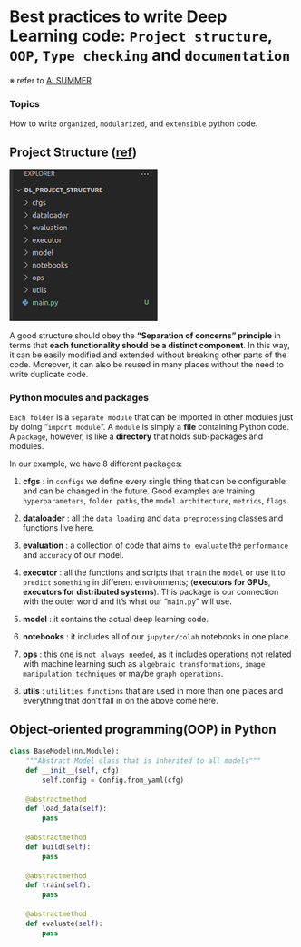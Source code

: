 # Best practices to write Deep Learning code: ```Project structure```, ```OOP```, ```Type checking``` and ```documentation```

※ refer to [AI SUMMER](https://theaisummer.com/best-practices-deep-learning-code/)



### Topics 

How to write ```organized```, ```modularized```, and ```extensible``` python code.





## Project Structure ([ref](https://github.com/The-AI-Summer/Deep-Learning-In-Production/tree/master/2.%20Writing%20Deep%20Learning%20code:%20Best%20Practises))

![](./page_imgs/project_structure.png)

A good structure should obey the **“Separation of concerns” principle** in terms that **each functionality should be a distinct component**. In this way, it can be easily modified and extended without breaking other parts of the code. Moreover, it can also be reused in many places without the need to write duplicate code.



### Python modules and packages 

```Each folder``` is a ```separate module``` that can be imported in other modules just by doing “```import module```”. A ```module``` is simply a __file__ containing Python code. A ```package```, however, is like a __directory__ that holds sub-packages and modules.



In our example, we have 8 different packages:

1. __cfgs__ : in ```configs``` we define every single thing that can be configurable and can be changed in the future. Good examples are training ```hyperparameters```, ```folder paths```, the ```model architecture```, ```metrics```, ```flags```.

2. __dataloader__ : all the ```data loading``` and ```data preprocessing``` classes and functions live here.
3. __evaluation__ : a collection of code that aims ```to evaluate``` the ```performance``` and ```accuracy``` of our model.
4. __executor__ : all the functions and scripts that ```train``` the ```model``` or use it to ```predict``` ```something``` in different environments; (__executors for GPUs__, __executors for distributed systems__). This package is our connection with the outer world and it’s what our “```main.py```” will use.
5. __model__ : it contains the actual deep learning code. 
6. __notebooks__ : it includes all of our ```jupyter/colab``` notebooks in one place.
7. __ops__ : this one is ```not always needed```, as it includes operations not related with machine learning such as ```algebraic transformations```, ```image manipulation techniques``` or maybe ```graph operations```.
8. __utils__ : ```utilities functions``` that are used in more than one places and everything that don’t fall in on the above come here.



## Object-oriented programming(OOP) in Python







``` python
class BaseModel(nn.Module):
    """Abstract Model class that is inherited to all models"""
    def __init__(self, cfg):
        self.config = Config.from_yaml(cfg)

    @abstractmethod
    def load_data(self):
        pass

    @abstractmethod
    def build(self):
        pass

    @abstractmethod
    def train(self):
        pass

    @abstractmethod
    def evaluate(self):
        pass    
```

